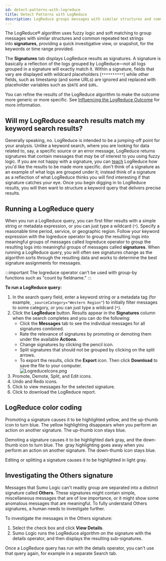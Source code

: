 ```yaml
---
id: detect-patterns-with-logreduce
title: Detect Patterns with LogReduce
description: LogReduce groups messages with similar structures and common repeated text strings into signatures, providing a quick investigative view, or snapshot, for the keywords or time range provided.
---
```


The LogReduce&reg; algorithm uses fuzzy logic and soft matching to group messages with similar structures and common repeated text strings into **signatures**, providing a quick investigative view, or snapshot, for the keywords or time range provided.

The **Signatures** tab displays LogReduce results as signatures. A signature is basically a reflection of the logs grouped by LogReduce—not all logs grouped in a signature will exactly match it. Within a signature, fields that vary are displayed with wildcard placeholders (`**********`) while other fields, such as timestamp (and some URLs) are ignored and replaced with placeholder variables such as `$DATE` and `$URL`.

You can refine the results of the LogReduce algorithm to make the outcome more generic or more specific. See [Influencing the LogReduce Outcome](influence-the-logreduce-outcome.md) for more information.

## Will my LogReduce search results match my keyword search results?

Generally speaking, no. LogReduce is intended to be a jumping-off point for your analysis. Unlike a keyword search, where you are looking for data related to, say, a specific source or an error message, LogReduce returns signatures that contain messages that *may* be of interest to you using fuzzy logic. If you are not happy with a signature, you can [teach](influence-the-logreduce-outcome.md) LogReduce how you'd like the results to be made more specific. don't think of a signature as an example of what logs are grouped under it; instead think of a signature as a reflection of what LogReduce thinks you will find interesting if that signature catches your eye. Once you begin digging in to LogReduce results, you will then want to structure a keyword query that delivers precise results.

## Running a LogReduce query

When you run a LogReduce query, you can first filter results with a simple string or metadata expression, or you can just type a wildcard (`*`). Specify a reasonable time period, service, or geographic region. Follow your keyword expression with the logreduce operator to group the resulting logs into meaningful groups of messages called logreduce operator to group the resulting logs into meaningful groups of messages called **signatures**. When running a LogReduce query, you will often see signatures change as the algorithm sorts through the resulting data and works to determine the best signature assignments for messages.

:::important
The logreduce operator can't be used with group-by functions such as "count by fieldname."
:::

**To run a LogReduce query:**

1. In the search query field, enter a keyword string or a metadata tag (for example, `_sourceCategory="Western Region"`) to initially filter messages to some category, or you can just type a wildcard (`*`).
1. Click the **LogReduce** button. Results appear in the **Signatures** column when the search completes and you can do the following:
   * Click the **Messages** tab to see the individual messages for all signatures combined.
   * Rate the relevance of signatures by promoting or demoting them under the available **Actions**.
   * Change signatures by clicking the pencil icon.
   * Split signatures that should not be grouped by clicking on the split arrows.
   * To export the results, click the **Export** icon. Then click **Download** to save the file to your computer.<br/> ![LogreduceIcons.png](/img/search/logreduce/logreduceicons.png)
1. Promote, Demote, Split, and Edit icons. 
1. Undo and Redo icons. 
1. Click to view messages for the selected signature.
1. Click to download the LogReduce report.

## LogReduce color coding

Promoting a signature causes it to be highlighted yellow, and the up-thumb icon to turn blue. The yellow highlighting disappears when you perform an action on another signature. The up-thumb icon stays blue.

Demoting a signature causes it to be highlighted dark gray, and the down-thumb icon to turn blue. The  gray highlighting goes away when you perform an action on another signature. The down-thumb icon stays blue.

Editing or splitting a signature causes it to be highlighted in light gray.

## Investigating the Others signature

Messages that Sumo Logic can't readily group are separated into a distinct signature called **Others**. These signatures might contain simple, miscellaneous messages that are of low importance, or it might show some anomalous messages that are meaningful. To fully understand Others signatures, a human needs to investigate further.

To investigate the messages in the Others signature:

1. Select the check box and click **View Details**.
1. Sumo Logic runs the LogReduce algorithm on the signature with the details operator, and then displays the resulting sub-signatures.

Once a LogReduce query has run with the details operator, you can't use that query again, for example in a separate Search tab.
